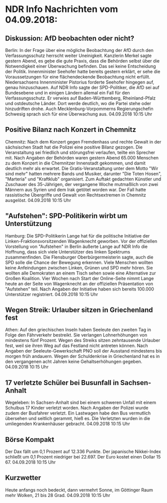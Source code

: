 # NDR Info Nachrichten vom 04.09.2018:


## Diskussion: AfD beobachten oder nicht?
Berlin: In der Frage über eine mögliche Beobachtung der AfD durch den Verfassungsschutz herrscht weiter Uneinigkeit. Kanzlerin Merkel sagte gestern Abend, es gebe die gute Praxis, dass die Behörden selbst über die Notwendigkeit einer Überwachung befinden. Das sei keine Entscheidung der Politik. Innenminister Seehofer hatte bereits gestern erklärt, er sehe die Voraussetzungen für eine flächendeckende Beobachtung nicht erfüllt. Niedersachsens Innenminister Pistorius forderte Seehofer hingegen auf, genau hinzuschauen. Auf NDR Info sagte der SPD-Politiker, die AfD sei auf Bundesebene und in einigen Ländern allemal ein Fall für den Verfassungsschutz. Er verwies auf Baden-Württemberg, Rheinland-Pfalz und ostdeutsche Länder. Dort werde deutlich, wo die Partei stehe oder hinzudriften drohe. Auch Mecklenburg-Vorpommerns Regierungschefin Schwesig sprach sich für eine Überwachung aus. 04.09.2018 10:15 Uhr 

## Positive Bilanz nach Konzert in Chemnitz
Chemnitz: Nach dem Konzert gegen Fremdenhass und rechte Gewalt in der sächsischen Stadt hat die Polizei eine positive Bilanz gezogen. Die Veranstaltung sei friedlich und störungsfrei verlaufen, teilte ein Sprecher mit. Nach Angaben der Behörden waren gestern Abend 65.000 Menschen zu dem Konzert in die Chemnitzer Innenstadt gekommen, und damit deutlich mehr als erwartet. Die Gratis-Veranstaltung unter dem Motto "Wir sind mehr" hatten mehrere Bands und Musiker, darunter "Die Toten Hosen", "Marteria" und "Kraftklub" organisiert. Zum Auftakt gedachten Künstler und Zuschauer des 35-Jährigen, der vergangene Woche mutmaßlich von zwei Männern aus Syrien und dem Irak getötet worden war. Der Fall hatte rassistische Übergriffe und Gewalt von Rechtsextremen in Chemnitz ausgelöst. 04.09.2018 10:15 Uhr 

## "Aufstehen": SPD-Politikerin wirbt um Unterstützung
Hamburg: Die SPD-Politikerin Lange hat für die politische Initiative der Linken-Fraktionsvorsitzenden Wagenknecht geworben. Vor der offiziellen Vorstellung von "Aufstehen" in Berlin äußerte Lange auf NDR Info die Hoffnung, dass sich viele Unterstützer des linken Spektrums zusammenfinden. Die Flensburger  Oberbürgermeisterin sagte, auch die SPD solle die Chance der Bewegung erkennen. Viele Menschen wollten keine Anfeindungen zwischen Linken, Grünen und SPD mehr hören. Sie wollten alle Demokraten an einem Tisch sehen sowie eine Alternative zur Großen Koalition. Vier Wochen nach Start der Online-Seite nimmt Lange heute an der Seite von Wagenknecht an der offiziellen Präsentation von "Aufstehen" teil. Nach Angaben der Initiative haben sich bereits 100.000 Unterstützer registriert. 04.09.2018 10:15 Uhr 

## Wegen Streik: Urlauber sitzen in Griechenland fest
Athen: Auf den griechischen Inseln haben Seeleute den zweiten Tag in Folge den Fährverkehr bestreikt. Sie verlangen Lohnerhöhungen von mindestens fünf Prozent. Wegen des Streiks sitzen zehntausende Urlauber fest, weil sie ihren Weg auf das Festland nicht antreten können. Nach Angaben der Seeleute-Gewerkschaft PNO soll der Ausstand mindestens bis morgen früh andauern. Wegen der Schuldenkrise in Griechenland hat es in den vergangenen acht Jahren keine Gehaltserhöhungen gegeben. 04.09.2018 10:15 Uhr 

## 17 verletzte Schüler bei Busunfall in Sachsen-Anhalt
Wegeleben: In Sachsen-Anhalt sind bei einem schweren Unfall mit einem Schulbus 17 Kinder verletzt worden. Nach Angaben der Polizei wurde zudem der Busfahrer verletzt. Ein Lastwagen habe den Bus vermutlich übersehen und seitlich gerammt, hieß es. Die Verletzten wurden in die umliegenden Krankenhäuser gebracht. 04.09.2018 10:15 Uhr 

## Börse Kompakt
Der Dax fällt um 0,1 Prozent auf 12.336 Punkte. Der japanische Nikkei-Index schließt um 0,1 Prozent niedriger bei 22.697. Der Euro kostet einen Dollar 15 67. 04.09.2018 10:15 Uhr 

## Kurzwetter
Heute anfangs noch bedeckt, dann vermehrt Sonne, im Göttinger Raum mehr Wolken, 21 bis 28 Grad. 04.09.2018 10:15 Uhr 
